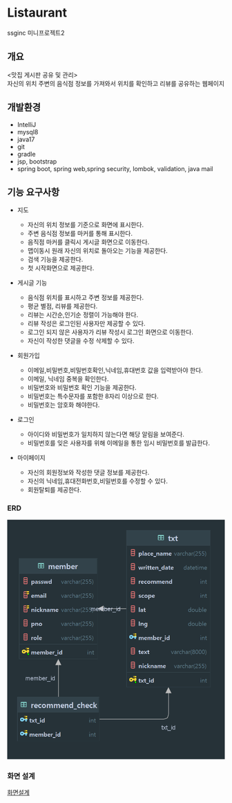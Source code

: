 # Listaurant
ssginc 미니프로젝트2
## 개요
<맛집 게시판 공유 및 관리><br>
자신의 위치 주변의 음식점 정보를 가져와서 위치를 확인하고 리뷰를 공유하는 웹페이지

## 개발환경
- IntelliJ
- mysql8
- java17
- git
- gradle
- jsp, bootstrap
- spring boot, spring web,spring security, lombok, validation, java mail 

## 기능 요구사항
- 지도
  - 자신의 위치 정보를 기준으로 화면에 표시한다.
  - 주변 음식점 정보를 마커를 통해 표시한다.
  - 음직점 마커를 클릭시 게시글 화면으로 이동한다.
  - 맵이동시 원래 자신의 위치로 돌아오는 기능을 제공한다.
  - 검색 기능을 제공한다.
  - 첫 시작화면으로 제공한다.

- 게시글 기능
  - 음식점 위치를 표시하고 주변 정보를 제공한다.
  - 평균 별점, 리뷰를 제공한다.
  - 리뷰는 시간순,인기순 정렬이 가능해야 한다.
  - 리뷰 작성은 로그인된 사용자만 제공할 수 있다.
  - 로그인 되지 않은 사용자가 리뷰 작성시 로그인 화면으로 이동한다.
  - 자신이 작성한 댓글을 수정 삭제할 수 있다.
- 회원가입
  - 이메일,비밀번호,비밀번호확인,닉네임,휴대번호 값을 입력받아야 한다.
  - 이메일, 닉네임 중복을 확인한다.
  - 비밀번호와 비밀번호 확인 기능을 제공한다.
  - 비밀번호는 특수문자를 포함한 8자리 이상으로 한다.
  - 비밀번호는 암호화 해야한다.
- 로그인
  - 아이디와 비밀번호가 일치하지 않는다면 해당 알림을 보여준다.
  - 비밀번호를 잊은 사용자를 위해 이메일을 통한 임시 비밀번호를 발급한다.
- 마이페이지
  - 자신의 회원정보와 작성한 댓글 정보를 제공한다.
  - 자신의 닉네임,휴대전화번호,비밀번호를 수정할 수 있다.
  - 회원탈퇴를 제공한다.

### ERD
![erd.png](erd.png)
    
### 화면 설계
[화면설계](https://www.figma.com/design/4cTw0L2CaSl54goaPZvHE3/Untitled?node-id=0-1&t=FImaj8QB3C2yLU4c-1)
